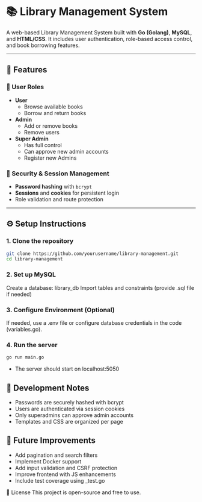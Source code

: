 # 📚 Library Management System

A web-based Library Management System built with **Go (Golang)**, **MySQL**, and **HTML/CSS**. It includes user authentication, role-based access control, and book borrowing features.

---

## 🚀 Features

### 👥 User Roles
- **User**
  - Browse available books
  - Borrow and return books
- **Admin**
  - Add or remove books
  - Remove users
- **Super Admin**
  - Has full control
  - Can approve new admin accounts
  - Register new Admins

### 🔐 Security & Session Management
- **Password hashing** with `bcrypt`
- **Sessions** and **cookies** for persistent login
- Role validation and route protection

---


## ⚙️ Setup Instructions

### 1. Clone the repository

```bash
git clone https://github.com/yourusername/library-management.git
cd library-management
```
### 2. Set up MySQL

Create a database: library_db
Import tables and constraints (provide .sql file if needed)

### 3. Configure Environment (Optional)
If needed, use a .env file or configure database credentials in the code (variables.go).

### 4. Run the server
```bash
go run main.go
```
 - The server should start on localhost:5050

## 🧪 Development Notes
 - Passwords are securely hashed with bcrypt
 - Users are authenticated via session cookies
 - Only superadmins can approve admin accounts
 - Templates and CSS are organized per page

## 📌 Future Improvements
 - Add pagination and search filters
 - Implement Docker support
 - Add input validation and CSRF protection
 - Improve frontend with JS enhancements
 - Include test coverage using _test.go


📄 License
This project is open-source and free to use.

